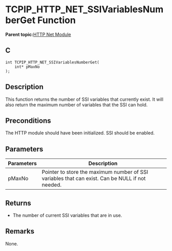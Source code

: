 # TCPIP\_HTTP\_NET\_SSIVariablesNumberGet Function

**Parent topic:**[HTTP Net Module](GUID-4EFEB885-ECF8-44B5-8F23-1D05952E1845.md)

## C

```
int TCPIP_HTTP_NET_SSIVariablesNumberGet(
    int* pMaxNo
);
```

## Description

This function returns the number of SSI variables that currently exist. It will also return the maximum number of variables that the SSI can hold.

## Preconditions

The HTTP module should have been initialized. SSI should be enabled.

## Parameters

|Parameters|Description|
|----------|-----------|
|pMaxNo|Pointer to store the maximum number of SSI variables that can exist. Can be NULL if not needed.|

## Returns

-   The number of current SSI variables that are in use.


## Remarks

None.

